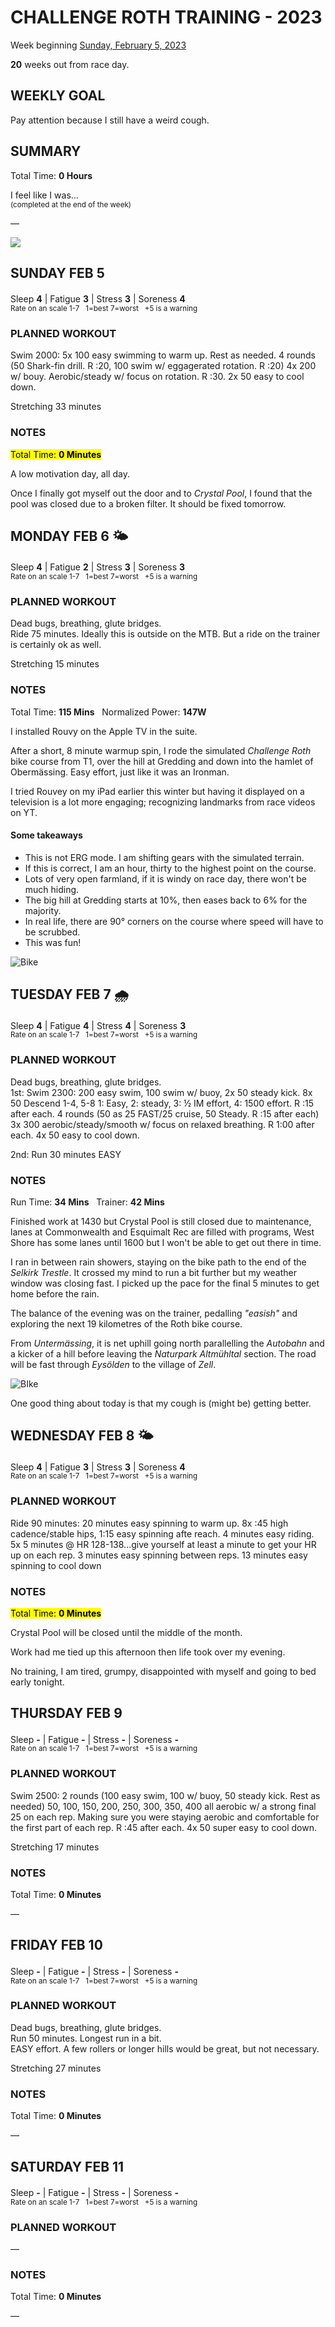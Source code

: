 # CHALLENGE ROTH TRAINING - 2023
Week beginning [Sunday, February 5, 2023](javascript:flick('sun');)

**20** weeks out from race day.

## WEEKLY GOAL
Pay attention because I still have a weird cough.

## SUMMARY
Total Time: **0 Hours**

I feel like I was...
<br /><sup>(completed at the end of the week)</sup>

&mdash;

![](/assets/jpg/II-9x550.jpeg)

## SUNDAY FEB 5
Sleep **4** | Fatigue **3** | Stress **3** | Soreness **4**
<sup><br />Rate on an scale 1-7 &nbsp; 1=best 7=worst &nbsp; +5 is a warning</sup>

### PLANNED WORKOUT
Swim 2000: 
5x 100 easy swimming to warm up. Rest as needed. 
4 rounds (50 Shark-fin drill. R :20, 100 swim w/ eggagerated rotation. R :20)
4x 200 w/ bouy. Aerobic/steady w/ focus on rotation. R :30. 
2x 50 easy to cool down. 

Stretching 33 minutes

### NOTES
<mark>Total Time: **0 Minutes**</mark>

A low motivation day, all day.

Once I finally got myself out the door and to _Crystal Pool_, 
I found that the pool was closed due to a broken filter.  It 
should be fixed tomorrow.

<!---->
## MONDAY FEB 6 🌤
Sleep **4** | Fatigue **2** | Stress **3** | Soreness **3**
<sup><br />Rate on an scale 1-7 &nbsp; 1=best 7=worst &nbsp; +5 is a warning</sup>

### PLANNED WORKOUT
Dead bugs, breathing, glute bridges.  
Ride 75 minutes. Ideally this is outside on the MTB. But a ride on the trainer is certainly ok as well. 

Stretching 15 minutes

### NOTES
Total Time: **115 Mins** &nbsp; Normalized Power: **147W**

I installed Rouvy on the Apple TV in the suite.  

After a short, 8 minute warmup spin, I rode the simulated 
_Challenge Roth_ bike course from T1, over the hill at Gredding 
and down into the hamlet of Obermässing.  Easy effort, just 
like it was an Ironman.

I tried Rouvey on my iPad earlier this winter but having it displayed 
on a television is a lot more engaging; recognizing landmarks from 
race videos on YT.

<!----->

#### Some takeaways
 * This is not ERG mode.  I am shifting gears with the simulated terrain.
 * If this is correct, I am an hour, thirty to the highest point on the course.
 * Lots of very open farmland, if it is windy on race day, there won't be much hiding.
 * The big hill at Gredding starts at 10%, then eases back to 6% for the majority.
 * In real life, there are 90° corners on the course where speed will have to be scrubbed. 
 * This was fun!

![Bike](/assets/jpg/bike-20230206.jpeg) 
<!---->
## TUESDAY FEB 7 🌧
Sleep **4** | Fatigue **4** | Stress **4** | Soreness **3**
<sup><br />Rate on an scale 1-7 &nbsp; 1=best 7=worst &nbsp; +5 is a warning</sup>

### PLANNED WORKOUT
Dead bugs, breathing, glute bridges.   
1st: Swim 2300: 
200 easy swim, 100 swim w/ buoy, 2x 50 steady kick. 
8x 50 Descend 1-4, 5-8 1: Easy, 2: steady, 3: ½ IM effort, 4: 1500 effort. R :15 after each. 
4 rounds (50 as 25 FAST/25 cruise, 50 Steady. R :15 after each)
3x 300 aerobic/steady/smooth w/ focus on relaxed breathing. R 1:00 after each. 
4x 50 easy to cool down.

2nd: Run 30 minutes EASY

### NOTES
Run Time: **34 Mins** &nbsp; Trainer: **42 Mins** 

Finished work at 1430 but Crystal Pool is still closed due to 
maintenance, lanes at Commonwealth and Esquimalt Rec are filled 
with programs, West Shore has some lanes until 1600 but I won't 
be able to get out there in time.
<!----->
I ran in between rain showers, staying on the bike path to the 
end of the _Selkirk Trestle_.  It crossed my mind to run a bit 
further but my weather window was closing fast.  I picked up the 
pace for the final 5 minutes to get home before the rain. 

The balance of the evening was on the trainer, pedalling _"easish"_ 
and exploring the next 19 kilometres of the Roth bike course.

From _Untermässing_, it is net uphill going north parallelling the _Autobahn_
and a kicker of a hill before leaving the _Naturpark Altmühltal_ section. 
The road will be fast through _Eysölden_ to the village of _Zell_.

![BIke](/assets/jpg/bike-20230207.jpeg)

One good thing about today is that my cough is (might be) getting better.
<!---->
## WEDNESDAY FEB 8 🌤
Sleep **4** | Fatigue **3** | Stress **3** | Soreness **4**
<sup><br />Rate on an scale 1-7 &nbsp; 1=best 7=worst &nbsp; +5 is a warning</sup>

### PLANNED WORKOUT
Ride 90 minutes: 
20 minutes easy spinning to warm up. 
8x :45 high cadence/stable hips, 1:15 easy spinning afte reach. 
4 minutes easy riding. 
5x 5 minutes @ HR 128-138...give yourself at least a minute to get your HR up on each rep. 3 minutes easy spinning between reps. 
13 minutes easy spinning to cool down

### NOTES
<mark>Total Time: **0 Minutes**</mark>

Crystal Pool will be closed until the middle of the month.

Work had me tied up this afternoon then life took over my evening.

No training, I am tired, grumpy, disappointed with myself and going to bed early tonight.

<!---->
## THURSDAY FEB 9
Sleep **-** | Fatigue **-** | Stress **-** | Soreness **-**
<sup><br />Rate on an scale 1-7 &nbsp; 1=best 7=worst &nbsp; +5 is a warning</sup>

### PLANNED WORKOUT
Swim 2500: 
2 rounds (100 easy swim, 100 w/ buoy, 50 steady kick. Rest as needed)
50, 100, 150, 200, 250, 300, 350, 400 all aerobic w/ a strong final 25 on each rep. Making sure you were staying aerobic and comfortable for the first part of each rep. R :45 after each. 
4x 50 super easy to cool down. 

Stretching 17 minutes

### NOTES
Total Time: **0 Minutes**

&mdash;  

<!---->
## FRIDAY FEB 10
Sleep **-** | Fatigue **-** | Stress **-** | Soreness **-**
<sup><br />Rate on an scale 1-7 &nbsp; 1=best 7=worst &nbsp; +5 is a warning</sup>

### PLANNED WORKOUT
Dead bugs, breathing, glute bridges.  
Run 50 minutes. Longest run in a bit.  
EASY effort. A few rollers or longer hills would be great, but not necessary. 

Stretching 27 minutes

### NOTES
Total Time: **0 Minutes**

&mdash;  

<!---->
## SATURDAY FEB 11
Sleep **-** | Fatigue **-** | Stress **-** | Soreness **-**
<sup><br />Rate on an scale 1-7 &nbsp; 1=best 7=worst &nbsp; +5 is a warning</sup>

### PLANNED WORKOUT
&mdash;  

### NOTES
Total Time: **0 Minutes**

&mdash;  
